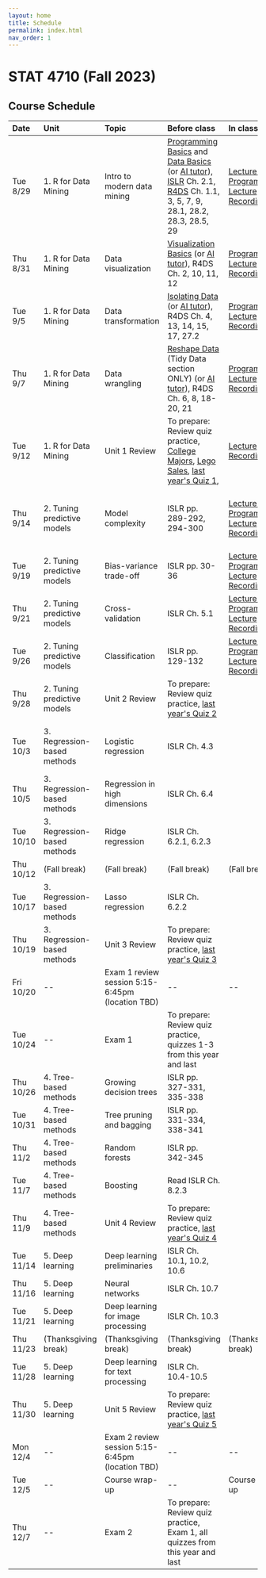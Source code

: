 ```yaml
---
layout: home
title: Schedule
permalink: index.html
nav_order: 1
---
```


# STAT 4710 (Fall 2023)

## Course Schedule

Date | Unit | Topic | Before class | In class | Assignments
:---|:---|:---|:---|:---|:---
Tue 8/29 | 1. R for Data Mining | Intro to modern data mining | [Programming Basics](https://posit.cloud/learn/primers/1.2) and [Data Basics](https://learnr-examples.shinyapps.io/ex-data-basics/) (or [AI tutor](https://chat.openai.com/share/ae1e19e9-c773-44a4-9c20-d4ebbdef4b25)), [ISLR](https://hastie.su.domains/ISLR2/ISLRv2_website.pdf) Ch. 2.1, [R4DS](https://r4ds.hadley.nz/) Ch. 1.1, 3, 5, 7, 9, 28.1, 28.2, 28.3, 28.5, 29 | [Lecture slides](https://katsevich-teaching.github.io/stat-4710-fall-2023/assets/course-materials/unit-1/unit-1-lecture-1-slides.pdf) [Programming](https://katsevich-teaching.github.io/stat-4710-fall-2023/assets/course-materials/unit-1/unit-1-lecture-1-programming.pdf) [Lecture Recording](https://upenn.hosted.panopto.com/Panopto/Pages/Viewer.aspx?id=ccd83714-630b-4f50-9602-b04400eb52d4)| [Quiz Practice](https://canvas.upenn.edu/courses/1741618/assignments/11508475)
Thu 8/31 | 1. R for Data Mining | Data visualization | [Visualization Basics](https://posit.cloud/learn/primers/1.1) (or [AI tutor](https://chat.openai.com/share/ae1e19e9-c773-44a4-9c20-d4ebbdef4b25)), R4DS Ch. 2, 10, 11, 12 | [Programming](https://katsevich-teaching.github.io/stat-4710-fall-2023/assets/course-materials/unit-1/unit-1-lecture-2-programming.pdf) [Lecture Recording](https://upenn.hosted.panopto.com/Panopto/Pages/Viewer.aspx?id=270929cc-460e-4820-91ec-b044011c3c1a) | [Quiz Practice](https://canvas.upenn.edu/courses/1741618/assignments/11508491)
Tue 9/5 | 1. R for Data Mining | Data transformation | [Isolating Data](https://posit.cloud/learn/primers/2.2) (or [AI tutor](https://chat.openai.com/share/ae1e19e9-c773-44a4-9c20-d4ebbdef4b25)), R4DS Ch. 4, 13, 14, 15, 17, 27.2 | [Programming](https://katsevich-teaching.github.io/stat-4710-fall-2023/assets/course-materials/unit-1/unit-1-lecture-3-programming.pdf)  [Lecture Recording](https://upenn.hosted.panopto.com/Panopto/Pages/Viewer.aspx?id=bb5d530f-adba-4232-9308-b06f01056461) | [Quiz Practice](https://canvas.upenn.edu/courses/1741618/assignments/11508492)
Thu 9/7 | 1. R for Data Mining | Data wrangling | [Reshape Data](https://posit.cloud/learn/primers/4.1) (Tidy Data section ONLY) (or [AI tutor](https://chat.openai.com/share/ae1e19e9-c773-44a4-9c20-d4ebbdef4b25)), R4DS Ch. 6, 8, 18-20, 21 | [Programming](https://katsevich-teaching.github.io/stat-4710-fall-2023/assets/course-materials/unit-1/unit-1-lecture-4-programming.pdf) [Lecture Recording](https://upenn.hosted.panopto.com/Panopto/Pages/Viewer.aspx?id=53d2fe34-bd5e-48b9-9ff7-b0740141550f)| [Quiz Practice](https://canvas.upenn.edu/courses/1741618/assignments/11508493)
Tue 9/12 | 1. R for Data Mining | Unit 1 Review | To prepare: Review quiz practice, [College Majors](https://minecr.shinyapps.io/dsbox-03-collegemajors/), [Lego Sales](https://minecr.shinyapps.io/dsbox-04-legosales/), [last year's Quiz 1](https://canvas.upenn.edu/courses/1741618/assignments/11508129), | [Lecture Recording](https://upenn.hosted.panopto.com/Panopto/Pages/Viewer.aspx?id=a1d7a4ab-2118-4673-868d-b05b00dbcd88)  | Quiz 1 in class
Thu 9/14 | 2. Tuning predictive models | Model complexity | ISLR pp. 289-292, 294-300 | [Lecture slides](https://katsevich-teaching.github.io/stat-4710-fall-2023/assets/course-materials/unit-2/unit-2-lecture-1-slides.pdf) [Programming](https://katsevich-teaching.github.io/stat-4710-fall-2023/assets/course-materials/unit-2/unit-2-lecture-1-programming.pdf) [Lecture Recording](https://upenn.hosted.panopto.com/Panopto/Pages/Viewer.aspx?id=52de4d75-e6bf-4337-9b8c-b07a0048e143) | [Quiz Practice](https://canvas.upenn.edu/courses/1741618/assignments/11508476); Homework 1 due at noon ([Posit Cloud](https://posit.cloud/spaces/402684/content/6369796), [PDF](https://katsevich-teaching.github.io/stat-4710-fall-2023/assets/course-materials/unit-1/homework-1.pdf), [Solutions](https://canvas.upenn.edu/courses/1741618/files/folder/Homework%20Solutions?preview=124817340))
Tue 9/19 | 2. Tuning predictive models | Bias-variance trade-off | ISLR pp. 30-36 | [Lecture slides](https://katsevich-teaching.github.io/stat-4710-fall-2023/assets/course-materials/unit-2/unit-2-lecture-2-slides.pdf) [Programming](https://katsevich-teaching.github.io/stat-4710-fall-2023/assets/course-materials/unit-2/unit-2-lecture-2-programming.pdf) [Lecture Recording](https://upenn.hosted.panopto.com/Panopto/Pages/Viewer.aspx?id=5c19ae5c-cfe5-4ba1-b6ad-b07b01296b69)| [Quiz Practice](https://canvas.upenn.edu/courses/1741618/assignments/11508494)
Thu 9/21 | 2. Tuning predictive models | Cross-validation | ISLR Ch. 5.1 | [Lecture slides](https://katsevich-teaching.github.io/stat-4710-fall-2023/assets/course-materials/unit-2/unit-2-lecture-3-slides.pdf) [Programming](https://katsevich-teaching.github.io/stat-4710-fall-2023/assets/course-materials/unit-2/unit-2-lecture-3-programming.pdf) [Lecture Recording](https://upenn.hosted.panopto.com/Panopto/Pages/Viewer.aspx?id=c8c9fd14-158f-406f-973f-b08200efa459)| [Quiz Practice](https://canvas.upenn.edu/courses/1741618/assignments/11508495)
Tue 9/26 | 2. Tuning predictive models | Classification | ISLR pp. 129-132 | [Lecture slides](https://katsevich-teaching.github.io/stat-4710-fall-2023/assets/course-materials/unit-2/unit-2-lecture-4-slides.pdf) [Programming](https://katsevich-teaching.github.io/stat-4710-fall-2023/assets/course-materials/unit-2/unit-2-lecture-4-programming.pdf) [Lecture Recording](https://upenn.hosted.panopto.com/Panopto/Pages/Viewer.aspx?id=05ee3d19-5f69-4070-beef-b08800f3e5ad)| [Quiz Practice](https://canvas.upenn.edu/courses/1741618/assignments/11508497)
Thu 9/28 | 2. Tuning predictive models | Unit 2 Review | To prepare: Review quiz practice, [last year's Quiz 2](https://canvas.upenn.edu/courses/1741618/assignments/11508131) |  | Quiz 2 in class
Tue 10/3 | 3. Regression-based methods | Logistic regression | ISLR Ch. 4.3 |  | [Quiz Practice](https://canvas.upenn.edu/courses/1741618/assignments/11508314); Homework 2 due at 9pm ([Posit Cloud](https://posit.cloud/spaces/402684/content/6563769), [PDF](https://katsevich-teaching.github.io/stat-4710-fall-2023/assets/course-materials/unit-2/homework-2.pdf))
Thu 10/5 | 3. Regression-based methods | Regression in high dimensions | ISLR Ch. 6.4 |  | [Quiz Practice](https://canvas.upenn.edu/courses/1741618/assignments/11508318)
Tue 10/10 | 3. Regression-based methods | Ridge regression | ISLR Ch. 6.2.1, 6.2.3 |  | [Quiz Practice](https://canvas.upenn.edu/courses/1741618/assignments/11508325)
Thu 10/12 | (Fall break) | (Fall break) | (Fall break) | (Fall break) | (Fall break)
Tue 10/17 | 3. Regression-based methods | Lasso regression | ISLR Ch. 6.2.2 |  | [Quiz Practice](https://canvas.upenn.edu/courses/1741618/assignments/11508336)
Thu 10/19 | 3. Regression-based methods | Unit 3 Review | To prepare: Review quiz practice, [last year's Quiz 3](https://canvas.upenn.edu/courses/1741618/assignments/11508134) |  | Quiz 3 in class
Fri 10/20 | -- | Exam 1 review session 5:15-6:45pm (location TBD) | -- | -- | --
Tue 10/24 | -- | Exam 1 | To prepare: Review quiz practice, quizzes 1-3 from this year and last | | Exam 1 in class
Thu 10/26 | 4. Tree-based methods | Growing decision trees | ISLR pp. 327-331, 335-338 |  | [Quiz Practice](https://canvas.upenn.edu/courses/1741618/assignments/11508347); Homework 3 due at noon
Tue 10/31 | 4. Tree-based methods | Tree pruning and bagging | ISLR pp. 331-334, 338-341 |  | [Quiz Practice](https://canvas.upenn.edu/courses/1741618/assignments/11508357)
Thu 11/2 | 4. Tree-based methods | Random forests | ISLR pp. 342-345 |  | [Quiz Practice](https://canvas.upenn.edu/courses/1741618/assignments/11508358)
Tue 11/7 | 4. Tree-based methods | Boosting | Read ISLR Ch. 8.2.3 |  | [Quiz Practice](https://canvas.upenn.edu/courses/1741618/assignments/11508359)
Thu 11/9 | 4. Tree-based methods | Unit 4 Review | To prepare: Review quiz practice, [last year's Quiz 4](https://canvas.upenn.edu/courses/1741618/assignments/11508135) |  | Quiz 4 in class
Tue 11/14 | 5. Deep learning | Deep learning preliminaries | ISLR Ch. 10.1, 10.2, 10.6 |  | [Quiz Practice](https://canvas.upenn.edu/courses/1741618/assignments/11508361); Homework 4 due at 9pm
Thu 11/16 | 5. Deep learning | Neural networks | ISLR Ch. 10.7 |  | [Quiz Practice](https://canvas.upenn.edu/courses/1741618/assignments/11508362)
Tue 11/21 | 5. Deep learning | Deep learning for image processing | ISLR Ch. 10.3 |  | [Quiz Practice](https://canvas.upenn.edu/courses/1741618/assignments/11508363)
Thu 11/23 | (Thanksgiving break) | (Thanksgiving break) | (Thanksgiving break) | (Thanksgiving break) | (Thanksgiving break)
Tue 11/28 | 5. Deep learning | Deep learning for text processing | ISLR Ch. 10.4-10.5 |  | [Quiz Practice](https://canvas.upenn.edu/courses/1741618/assignments/11508364)
Thu 11/30 | 5. Deep learning | Unit 5 Review | To prepare: Review quiz practice, [last year's Quiz 5](https://canvas.upenn.edu/courses/1741618/assignments/11508137) |  | Quiz 5 in class 
Mon 12/4 | -- | Exam 2 review session 5:15-6:45pm (location TBD) | -- | -- | --
Tue 12/5 | -- | Course wrap-up | -- | Course wrap-up | Homework 5 due at 9pm
Thu 12/7 | -- | Exam 2 | To prepare: Review quiz practice, Exam 1, all quizzes from this year and last | | Exam 2 in class

